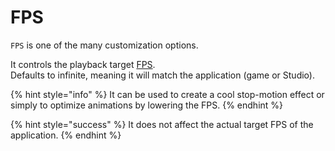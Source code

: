 # FPS

`FPS` is one of the many customization options.

It controls the playback target [FPS](https://en.wikipedia.org/wiki/Frame_rate).\
Defaults to infinite, meaning it will match the application (game or Studio).

{% hint style="info" %}
It can be used to create a cool stop-motion effect or simply to optimize animations by lowering the FPS.
{% endhint %}

{% hint style="success" %}
It does not affect the actual target FPS of the application.
{% endhint %}
